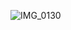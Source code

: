![IMG_0130](https://user-images.githubusercontent.com/50798936/97548231-34a69d00-1a12-11eb-8d96-edff2b363dad.JPG)
